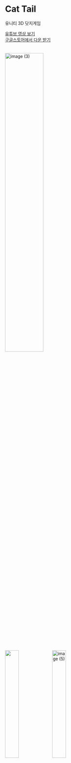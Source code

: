 # Cat Tail
유니티 3D 닷지게임
<br>

[유튜브 영상 보기](https://youtu.be/rUkIVDkeUjs)
<br>
[구글스토어에서 다운 받기](https://play.google.com/store/apps/details?id=com.GAONGAMES.ShapeRunner)<br><br><br>
<img width="50%" alt="image (3)" src="https://github.com/sumingq/Unity-CatTail/assets/133943734/43f528d6-2963-481e-8947-9f41e0f1adf7">
<br>
<img src="https://github.com/sumingq/Unity-CatTail/assets/133943734/e9390c05-fa91-428f-a8e1-2347a14af647"  width="30%">
<img width="30%" alt="image (5)" src="https://github.com/sumingq/Unity-CatTail/assets/133943734/f7c59174-c827-4c73-b689-c5126f5bf818">
